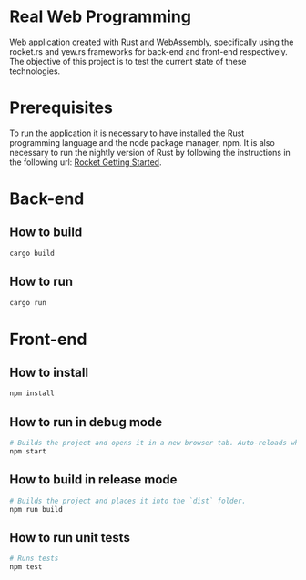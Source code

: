 # Real Web Programming
Web application created with Rust and WebAssembly, specifically using the rocket.rs and yew.rs frameworks for back-end and front-end respectively. The objective of this project is to test the current state of these technologies.

# Prerequisites
To run the application it is necessary to have installed the Rust programming language and the node package manager, npm. It is also necessary to run the nightly version of Rust by following the instructions in the following url: <a href="https://rocket.rs/v0.4/guide/getting-started/" target="_blank">Rocket Getting Started</a>.

# Back-end
## How to build

```sh
cargo build
```

## How to run

```sh
cargo run
```

# Front-end
## How to install

```sh
npm install
```

## How to run in debug mode

```sh
# Builds the project and opens it in a new browser tab. Auto-reloads when the project changes.
npm start
```

## How to build in release mode

```sh
# Builds the project and places it into the `dist` folder.
npm run build
```

## How to run unit tests

```sh
# Runs tests
npm test
```
